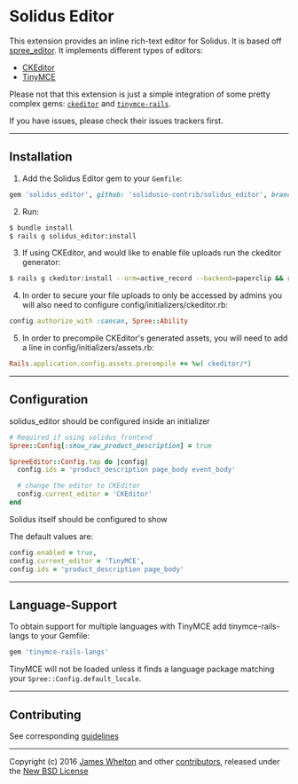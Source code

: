 # Solidus Editor

This extension provides an inline rich-text editor for Solidus. It is based off [spree_editor](https://github.com/spree-contrib/spree_editor). It implements different types of editors:

- [CKEditor][1]
- [TinyMCE][2]

Please not that this extension is just a simple integration of some pretty complex gems: [`ckeditor`][9] and [`tinymce-rails`][10].

If you have issues, please check their issues trackers first.

---

## Installation

1. Add the Solidus Editor gem to your `Gemfile`:
  ```ruby
  gem 'solidus_editor', github: 'solidusio-contrib/solidus_editor', branch: 'master'
  ```

2. Run:
  ```sh
  $ bundle install
  $ rails g solidus_editor:install
  ```

3. If using CKEditor, and would like to enable file uploads run the ckeditor generator:
  ```sh
  $ rails g ckeditor:install --orm=active_record --backend=paperclip && rake db:migrate
  ```

4. In order to secure your file uploads to only be accessed by admins you will also need to configure config/initializers/ckeditor.rb:
  ```ruby
  config.authorize_with :cancan, Spree::Ability
  ```

5. In order to precompile CKEditor's generated assets, you will need to add a line in config/initializers/assets.rb:
  ```ruby
  Rails.application.config.assets.precompile += %w( ckeditor/*)
  ```
---

## Configuration

solidus\_editor should be configured inside an initializer

```ruby
# Required if using solidus_frontend
Spree::Config[:show_raw_product_description] = true

SpreeEditor::Config.tap do |config|
  config.ids = 'product_description page_body event_body'

  # change the editor to CKEditor
  config.current_editor = 'CKEditor'
end
```

Solidus itself should be configured to show

The default values are:

```ruby
config.enabled = true,
config.current_editor = 'TinyMCE',
config.ids = 'product_description page_body'
```

---

## Language-Support

To obtain support for multiple languages with TinyMCE add tinymce-rails-langs to your Gemfile:

```ruby
gem 'tinymce-rails-langs'
```

TinyMCE will not be loaded unless it finds a language package matching your `Spree::Config.default_locale`.

---

## Contributing

See corresponding [guidelines][8]

---

Copyright (c) 2016 [James Whelton][5] and other [contributors][6], released under the [New BSD License][7]

[1]: http://ckeditor.com
[2]: http://www.tinymce.com
[3]: http://www.fsf.org/licensing/essays/free-sw.html
[4]: https://github.com/solidusio-contrib/solidus_editor/issues
[5]: https://github.com/Whelton
[6]: https://github.com/solidusio-contrib/solidus_editor/graphs/contributors
[7]: https://github.com/solidusio-contrib/solidus_editor/blob/master/LICENSE.md
[8]: https://github.com/solidusio-contrib/v/blob/master/CONTRIBUTING.md
[9]: https://github.com/galetahub/ckeditor
[10]: https://github.com/spohlenz/tinymce-rails
